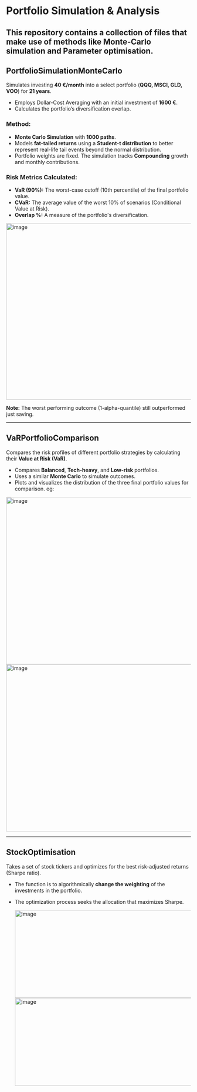# Portfolio Simulation & Analysis
This repository contains a collection of files that make use of methods like Monte-Carlo simulation and Parameter optimisation.
---

## **PortfolioSimulationMonteCarlo**

Simulates investing **40 €/month** into a select portfolio (**QQQ, MSCI, GLD, VOO**) for **21 years**.
- Employs Dollar-Cost Averaging with an initial investment of **1600 €**.
- Calculates the portfolio’s diversification overlap.

### Method:
- **Monte Carlo Simulation** with **1000 paths**.
- Models **fat-tailed returns** using a **Student-t distribution** to better represent real-life tail events beyond the normal distribution.
- Portfolio weights are fixed.
The simulation tracks **Compounding** growth and monthly contributions.

### Risk Metrics Calculated:
- **VaR (90%):** The worst-case cutoff (10th percentile) of the final portfolio value.
- **CVaR:** The average value of the worst 10% of scenarios (Conditional Value at Risk).
- **Overlap %:** A measure of the portfolio's diversification.

<img width="640" height="480" alt="image" src="https://github.com/user-attachments/assets/109b4546-8fdb-4f55-9570-f61276decbe0" />

**Note:** The worst performing outcome (1-alpha-quantile) still outperformed just saving.

---

## **VaRPortfolioComparison**

Compares the risk profiles of different portfolio strategies by calculating their **Value at Risk (VaR)**.
- Compares **Balanced**, **Tech-heavy**, and **Low-risk** portfolios.
- Uses a similar **Monte Carlo** to simulate outcomes.
- Plots and visualizes the distribution of the three final portfolio values for comparison.
eg:
<img width="596" height="455" alt="image" src="https://github.com/user-attachments/assets/1eb20569-65a9-49ae-b978-c52412b15c6a" />

<img width="586" height="455" alt="image" src="https://github.com/user-attachments/assets/1a90d738-1794-4297-b826-c187cd3c5ffd" />




---

## **StockOptimisation**

Takes a set of stock tickers and optimizes for the best risk-adjusted returns (Sharpe ratio).
- The function is to algorithmically **change the weighting** of the investments in the portfolio.
- The optimization process seeks the allocation that maximizes Sharpe.

  <img width="545" height="239" alt="image" src="https://github.com/user-attachments/assets/6f3d51db-0537-49c4-b8c4-c01fb906f8f6" />
  <img width="536" height="239" alt="image" src="https://github.com/user-attachments/assets/27029809-d495-4435-bc7d-a90c51ff304a" />


